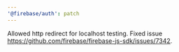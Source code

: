 ```yaml
---
'@firebase/auth': patch
---
```


Allowed http redirect for localhost testing. Fixed issue https://github.com/firebase/firebase-js-sdk/issues/7342.
